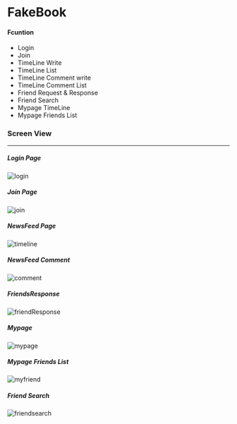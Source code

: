# FakeBook 



#### Fcuntion

* Login
* Join
* TimeLine Write
* TimeLine List
* TimeLine Comment write
* TimeLine Comment List
* Friend Request & Response
* Friend Search
* Mypage TimeLine
* Mypage Friends List



### Screen View 

-----------



##### Login Page	

![login](https://github.com/whatchKimjimin/DojeVacation/blob/master/IMG/login.png)



##### Join Page

![join](https://github.com/whatchKimjimin/DojeVacation/blob/master/IMG/join.png)



##### NewsFeed Page

![timeline](https://github.com/whatchKimjimin/DojeVacation/blob/master/IMG/timeline.png)



##### NewsFeed Comment 

![comment](https://github.com/whatchKimjimin/DojeVacation/blob/master/IMG/comment.png)

 

##### FriendsResponse

![friendResponse](https://github.com/whatchKimjimin/DojeVacation/blob/master/IMG/friendResponse.png)



##### Mypage 

![mypage](https://github.com/whatchKimjimin/DojeVacation/blob/master/IMG/mypage.png)



##### Mypage Friends List

![myfriend](https://github.com/whatchKimjimin/DojeVacation/blob/master/IMG/myfriend.png)



##### Friend Search

![friendsearch](https://github.com/whatchKimjimin/DojeVacation/blob/master/IMG/friendsearch.png)

